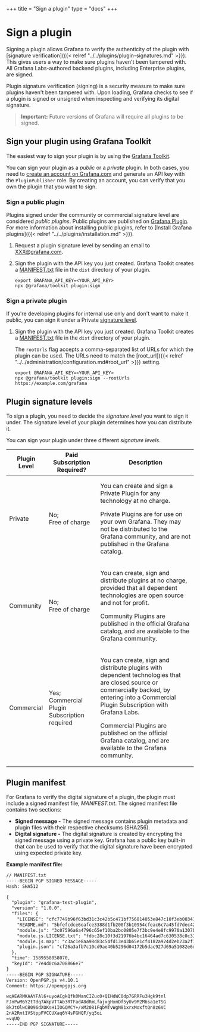 +++
title = "Sign a plugin"
type = "docs"
+++

# Sign a plugin

Signing a plugin allows Grafana to verify the authenticity of the plugin with [signature verification]({{< relref "../../plugins/plugin-signatures.md" >}}). This gives users a way to make sure plugins haven't been tampered with. All Grafana Labs-authored backend plugins, including Enterprise plugins, are signed.

Plugin signature verification (signing) is a security measure to make sure plugins haven't been tampered with. Upon loading, Grafana checks to see if a plugin is signed or unsigned when inspecting and verifying its digital signature.

> **Important:** Future versions of Grafana will require all plugins to be signed.

## Sign your plugin using Grafana Toolkit

The easiest way to sign your plugin is by using the [Grafana Toolkit](https://www.npmjs.com/package/@grafana/toolkit).

You can sign your plugin as a _public_ or a _private_ plugin. In both cases, you need to [create an account on Grafana.com](https://grafana.com/signup) and generate an API key with the `PluginPublisher` role. By creating an account, you can verify that you own the plugin that you want to sign.

### Sign a public plugin

Plugins signed under the community or commercial signature level are considered _public plugins_. Public plugins are published on [Grafana Plugin](https://grafana.com/plugins). For more information about installing public plugins, refer to [Install Grafana plugins]({{< relref "../../plugins/installation.md" >}}).

1. Request a plugin signature level by sending an email to [XXX@grafana.com](mailto:XXX@grafana.com).

1. Sign the plugin with the API key you just created. Grafana Toolkit creates a [MANIFEST.txt](#plugin-manifest) file in the `dist` directory of your plugin.

   ```
   export GRAFANA_API_KEY=<YOUR_API_KEY>
   npx @grafana/toolkit plugin:sign
   ```

### Sign a private plugin

If you're developing plugins for internal use only and don't want to make it public, you can sign it under a Private [signature level](#plugin-signature-levels).

1. Sign the plugin with the API key you just created. Grafana Toolkit creates a [MANIFEST.txt](#plugin-manifest) file in the `dist` directory of your plugin.

   The `rootUrls` flag accepts a comma-separated list of URLs for which the plugin can be used. The URLs need to match the [root_url]({{< relref "../../administration/configuration.md#root_url" >}}) setting.

   ```
   export GRAFANA_API_KEY=<YOUR_API_KEY>
   npx @grafana/toolkit plugin:sign --rootUrls https://example.com/grafana
   ```

## Plugin signature levels

To sign a plugin, you need to decide the _signature level_ you want to sign it under. The signature level of your plugin determines how you can distribute it.

You can sign your plugin under three different _signature levels_.

|**Plugin Level**|**Paid Subscription Required?**|**Description**|
|---|---|---|
|Private|No;<br>Free of charge|<p>You can create and sign a Private Plugin for any technology at no charge.</p><p>Private Plugins are for use on your own Grafana. They may not be distributed to the Grafana community, and are not published in the Grafana catalog.</p>|
|Community|No;<br>Free of charge|<p>You can create, sign and distribute plugins at no charge, provided that all dependent technologies are open source and not for profit.</p><p>Community Plugins are published in the official Grafana catalog, and are available to the Grafana community.</p>|
|Commercial|Yes;<br>Commercial Plugin Subscription required|<p>You can create, sign and distribute plugins with dependent technologies that are closed source or commercially backed, by entering into a Commercial Plugin Subscription with Grafana Labs.</p><p>Commercial Plugins are published on the official Grafana catalog, and are available to the Grafana community.</p>|

## Plugin manifest

For Grafana to verify the digital signature of a plugin, the plugin must include a signed manifest file, _MANIFEST.txt_. The signed manifest file contains two sections:

- **Signed message -** The signed message contains plugin metadata and plugin files with their respective checksums (SHA256).
- **Digital signature -**  The digital signature is created by encrypting the signed message using a private key. Grafana has a public key built-in that can be used to verify that the digital signature have been encrypted using expected private key.

**Example manifest file:**

```txt
// MANIFEST.txt
-----BEGIN PGP SIGNED MESSAGE-----
Hash: SHA512

{
  "plugin": "grafana-test-plugin",
  "version": "1.0.0",
  "files": {
    "LICENSE": "cfc7749b96f63bd31c3c42b5c471bf756814053e847c10f3eb003417bc523d30",
    "README.md": "5bfefcdce6eafce3388d1fb200f3b10954cfeac6c7a45fd7dec42687e01ac75d",
    "module.js": "3c07596a6a4796c65ef10ba2bc0805e7f3bc9e4e8fc9970a1307b97e29db1c0a",
    "module.js.LICENSE.txt": "fdbc28c10f3d21976b4bc16464ad7c630538c0c3101347b5fd44af9066f7022b",
    "module.js.map": "c3ac1e8aa98d83c54fd13e43b65e1cf4182a924d2eb23a2f1a6fe40b7785a1bb",
    "plugin.json": "cf26a3afb7c10cd9ae40b5296d04172b5dac927d69a51082e6d085b34341ccc3"
  },
  "time": 1589558058070,
  "keyId": "7e4d0c6a708866e7"
}
-----BEGIN PGP SIGNATURE-----
Version: OpenPGP.js v4.10.1
Comment: https://openpgpjs.org

wqAEARMKAAYFAl6+uyoACgkQfk0ManCIZuc0+QIHdWC0dp7GRRFu3Hgk9tnl
FJnPwM6Y2tTdq7AkpVTTAb3RTFadA8dRmLfajxgHxmDf5yUv9M2M6sa1eTSG
8kJtOlwCB096dXOKsH1IOGQMCY+/xM2081FqbMTvWgN81xrxMoxftQn8z6VC
2nA2Rmt1VStppFVCCUXaq6Y4sFGHQF/yq5oi
=vqUQ
-----END PGP SIGNATURE-----

```
